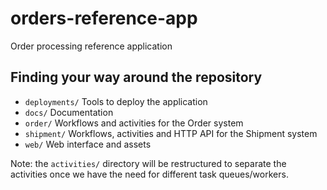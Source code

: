 # orders-reference-app
Order processing reference application

## Finding your way around the repository

* `deployments/` Tools to deploy the application
* `docs/` Documentation
* `order/` Workflows and activities for the Order system
* `shipment/` Workflows, activities and HTTP API for the Shipment system
* `web/` Web interface and assets

Note: the `activities/` directory will be restructured to separate the activities once we have the need for different task queues/workers.